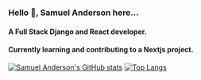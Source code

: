 ### Hello 👋, Samuel Anderson here...

 
#### A Full Stack Django and React developer.
#### Currently learning and contributing to a Nextjs project.
[![Samuel Anderson's GitHub stats](https://github-readme-stats.vercel.app/api?username=samuelandersoncodes&show_icons=true&theme=dark)](https://github.com/samuelandersoncodes/github-readme-stats)
[![Top Langs](https://github-readme-stats.vercel.app/api/top-langs/?username=samuelandersoncodes&layout=compact&theme=dark)](https://github.com/samuelandersoncodes/github-readme-stats)

